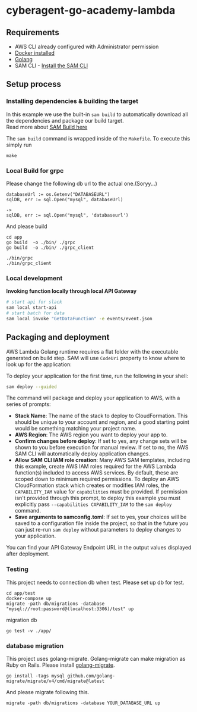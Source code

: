 # cyberagent-go-academy-lambda
## Requirements

* AWS CLI already configured with Administrator permission
* [Docker installed](https://www.docker.com/community-edition)
* [Golang](https://golang.org)
* SAM CLI - [Install the SAM CLI](https://docs.aws.amazon.com/serverless-application-model/latest/developerguide/serverless-sam-cli-install.html)

## Setup process

### Installing dependencies & building the target 

In this example we use the built-in `sam build` to automatically download all the dependencies and package our build target.   
Read more about [SAM Build here](https://docs.aws.amazon.com/serverless-application-model/latest/developerguide/sam-cli-command-reference-sam-build.html) 

The `sam build` command is wrapped inside of the `Makefile`. To execute this simply run
 
```shell
make
```

### Local Build for grpc
Please change the following db url to the actual one.(Soryy...)
```
databaseUrl := os.Getenv("DATABASEURL")
sqlDB, err := sql.Open("mysql", databaseUrl)

->
sqlDB, err := sql.Open("mysql", 'databaseurl')
```

And please build
```
cd app
go build  -o ./bin/ ./grpc
go build  -o ./bin/ ./grpc_client

./bin/grpc
./bin/grpc_client
```


### Local development

**Invoking function locally through local API Gateway**

```bash
# start api for slack
sam local start-api
# start batch for data
sam local invoke "GetDataFunction" -e events/event.json
```


## Packaging and deployment

AWS Lambda Golang runtime requires a flat folder with the executable generated on build step. SAM will use `CodeUri` property to know where to look up for the application:

To deploy your application for the first time, run the following in your shell:

```bash
sam deploy --guided
```

The command will package and deploy your application to AWS, with a series of prompts:

* **Stack Name**: The name of the stack to deploy to CloudFormation. This should be unique to your account and region, and a good starting point would be something matching your project name.
* **AWS Region**: The AWS region you want to deploy your app to.
* **Confirm changes before deploy**: If set to yes, any change sets will be shown to you before execution for manual review. If set to no, the AWS SAM CLI will automatically deploy application changes.
* **Allow SAM CLI IAM role creation**: Many AWS SAM templates, including this example, create AWS IAM roles required for the AWS Lambda function(s) included to access AWS services. By default, these are scoped down to minimum required permissions. To deploy an AWS CloudFormation stack which creates or modifies IAM roles, the `CAPABILITY_IAM` value for `capabilities` must be provided. If permission isn't provided through this prompt, to deploy this example you must explicitly pass `--capabilities CAPABILITY_IAM` to the `sam deploy` command.
* **Save arguments to samconfig.toml**: If set to yes, your choices will be saved to a configuration file inside the project, so that in the future you can just re-run `sam deploy` without parameters to deploy changes to your application.

You can find your API Gateway Endpoint URL in the output values displayed after deployment.

### Testing
This project needs to connection db when test. Please set up db for test.

```shell
cd app/test
docker-compose up
migrate -path db/migrations -database "mysql://root:password@(localhost:3306)/test" up
```

migration db


```shell
go test -v ./app/
```
### database migration
This project uses golang-migrate. Golang-migrate can make migration as Ruby on Rails.
Please install [golang-migrate](https://github.com/golang-migrate/migrate/blob/master/GETTING_STARTED.md).

```shell
go install -tags mysql github.com/golang-migrate/migrate/v4/cmd/migrate@latest
```

And please migrate following this.
```shell
migrate -path db/migrations -database YOUR_DATABASE_URL up
```



